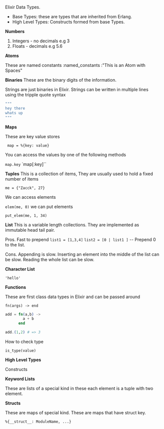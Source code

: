 Elixir Data Types.
- Base Types: these are types that are inherited from Erlang.
- High Level Types: Constructs formed from base Types.

**Numbers**

1. Integers - no decimals e.g 3
2. Floats - decimals e.g 5.6

**Atoms**

These are named constants
:named_constants
:"This is an Atom with Spaces"

**Binaries**
These are the binary digits of the information.

Strings are just binaries in Elixir.
Strings can be written in multiple lines using the tripple quote syntax

```elm
"""
hey there
whats up
"""
```


**Maps**

These are key value stores

` map = %{key: value}`

You can access the values by one of the following methods

`map.key`
`map[:key]``


**Tuples**
This is a collection of items, They are usually used to hold a fixed number of items

`me = {"Zacck", 27}`

We can access elements

`elem(me, 0)`
we can put elements

`put_elem(me, 1, 34)`

**List**
This is a variable length collections.
They are implemented as immutable head tail pair.

Pros.
Fast to prepend
`list1 = [1,3,4]`
`list2 = [0 | list1 ]` -- Prepend 0 to the list.

Cons.
Appending is slow.
Inserting an element into the middle of the list can be slow.
Reading the whole list can be slow.

**Character List**

`'hello'`


**Functions**

These are first class data types in Elixir and can be passed around

`fn(args) -> end`

```Elixir
add = fn(a,b) ->
        a + b
      end

add.(1,2) # => 3  
```

How to check type

`is_type(value)`

**High Level Types**

Constructs

**Keyword Lists**

These are lists of a special kind in these each element is a tuple with two element.

**Structs**

These are maps of special kind. These are maps that have struct key.

`%{__struct__: ModuleName, ...}`

